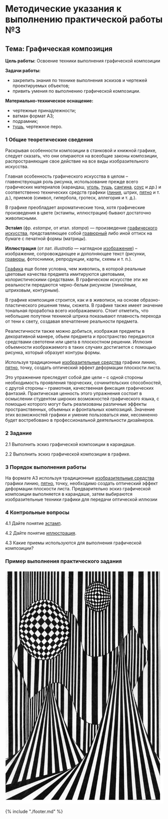 # Методические указания к выполнению практической работы №3

## Тема: Графическая композиция

**Цель работы:** Освоение техники выполнения графической композиции

**Задачи работы:**

*   закрепить знания по технике выполнения эскизов и чертежей проектируемых объектов;
*   привить умения по выполнению графической композиции.

**Материально-техническое оснащение:**

*   чертежные принадлежности;
*   ватман формат А3;
*   подрамник;
*   [тушь](GLOSSARY.md#тушь), чертежное перо.

### 1 Общие теоретические сведения

Раскрывая особенности композиции в станковой и книжной графике, следует сказать, что они опираются на всеобщие законы композиции, распространяющие свое действие на все виды изобразительного искусства.

Главная особенность графического искусства в целом – главенствующая роль рисунка, использование прежде всего графических материалов (карандаш, [уголь](GLOSSARY.md#уголь), [тушь](GLOSSARY.md#тушь), [сангина](GLOSSARY.md#cангина), [соус](GLOSSARY.md#соус) и др.) и соответственно технических средств графики ([линия](GLOSSARY.md#линия), штрих, [пятно](GLOSSARY.md#пятно) и т. д.), приемов (символ, гипербола, гротеск, аллегория и т. д.).

В графике преобладает ахроматические тона, хотя графические произведения в цвете (эстампы, иллюстрации) бывают достаточно живописными.

**Эста́мп** (фр. _estampe_, от итал. _stampa_) — произведение [графического искусства](http://ru.wikipedia.org/wiki/%D0%93%D1%80%D0%B0%D1%84%D0%B8%D0%BA%D0%B0), представляющее собой [гравюрный](http://ru.wikipedia.org/wiki/%D0%93%D1%80%D0%B0%D0%B2%D1%8E%D1%80%D0%B0) либо иной оттиск на бумаге с печатной формы (матрицы).

**Иллюстрация** (от лат. _illustratio_ — наглядное [изображение](GLOSSARY.md#изображение)) – изображение, сопровождающее и дополняющее текст (рисунки, [гравюры](GLOSSARY.md#гравюра), фотоснимки, репродукции, карты, схемы и т. п.).

[Графика](GLOSSARY.md#графика) еще более условна, чем живопись, в которой реальные цветовые качества предмета имитируются цветовыми, колористическими средствами. В графическом искусстве эти же реальности передаются черно-белым рисунком (линейным, штриховым, контурным).

В графике композиция строится, как и в живописи, на основе образно-пластического решения темы, сюжета. В графике также имеет значение тональная проработка всего изображаемого. Стоит отметить, что небольшие полутени техникой штриха показывают плавность перехода от тени к свету, создавая впечатление реальности предмета.

Реалистичности также можно добиться, изображая предметы в декоративной манере, объем предмета и пространство передаются средствами светотени или цвета в плоскостном решении. Иллюзия объемности изображаемого в таких случаях достигается с помощью рисунка, который образует контуры формы.

Используя традиционные [изобразительные средства](GLOSSARY.md#изобразительное-средство) графики линию, [пятно](GLOSSARY.md#пятно), точку, создать оптический эффект деформации плоскости листа.

Это упражнение преследует собой две цели – с одной стороны необходимость проявления творческих, сочинительских способностей, с другой стороны – грамотная, качественная фиксация графических фантазий. Практическая ценность этого упражнения состоит в осмыслении студентом широких возможностей графического языка, с помощью которого могут быть реализованы различные эффекты пространственных, объемных и фронтальных композиций. Значение этих возможностей графики и умение пользоваться ими, несомненно будет востребовано в профессиональной деятельности дизайнеров.

### 2 Задание

2.1 Выполнить эскиз графической композиции в карандаше.

2.2 Выполнить эскиз графической композиции в графике.

### 3 Порядок выполнения работы

На формате А3 используя традиционные [изобразительные средства](GLOSSARY.md#изобразительное-средство) графики линию, [пятно](GLOSSARY.md#пятно), точку, необходимо создать оптический эффект деформации плоскости листа. Предварительно эскиз графической композиции выполняется в карандаше, затем выбираются изобразительные техники графики для передачи оптической иллюзии

### 4 Контрольные вопросы

4.1 Дайте понятие [эстамп](GLOSSARY.md#эстамп).

4.2 Дайте понятие [иллюстрация](GLOSSARY.md#иллюстрация).

4.3 Какие приемы используются для выполнения графической композиции?

### Пример выполнения практического задания

![Иллюзия лари](assets/illyuziya_lari.jpeg)

{% include "./footer.md" %}
